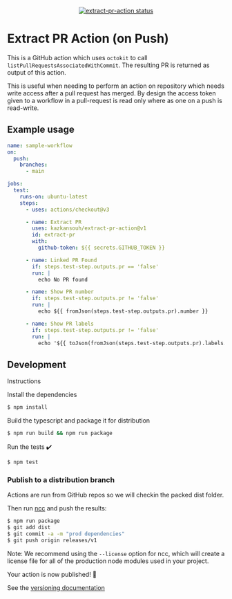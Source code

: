 <p align="center">
  <a href="https://github.com/kazkansouh/extract-pr-action/actions"><img alt="extract-pr-action status" src="https://github.com/kazkansouh/extract-pr-action/workflows/build-test/badge.svg"></a>
</p>

# Extract PR Action (on Push)

This is a GitHub action which uses `octokit` to call
`listPullRequestsAssociatedWithCommit`. The resulting PR is returned as output
of this action.

This is useful when needing to perform an action on repository which needs write
access after a pull request has merged. By design the access token given to a
workflow in a pull-request is read only where as one on a push is read-write.

## Example usage

```yaml
name: sample-workflow
on:
  push:
    branches:
      - main

jobs:
  test:
    runs-on: ubuntu-latest
    steps:
      - uses: actions/checkout@v3

      - name: Extract PR
        uses: kazkansouh/extract-pr-action@v1
        id: extract-pr
        with:
          github-token: ${{ secrets.GITHUB_TOKEN }}

      - name: Linked PR Found
        if: steps.test-step.outputs.pr == 'false'
        run: |
          echo No PR found

      - name: Show PR number
        if: steps.test-step.outputs.pr != 'false'
        run: |
          echo ${{ fromJson(steps.test-step.outputs.pr).number }}

      - name: Show PR labels
        if: steps.test-step.outputs.pr != 'false'
        run: |
          echo '${{ toJson(fromJson(steps.test-step.outputs.pr).labels.*.name) }}'
```

## Development

Instructions

Install the dependencies  
```bash
$ npm install
```

Build the typescript and package it for distribution
```bash
$ npm run build && npm run package
```

Run the tests :heavy_check_mark:  
```bash
$ npm test
```

### Publish to a distribution branch

Actions are run from GitHub repos so we will checkin the packed dist folder. 

Then run [ncc](https://github.com/zeit/ncc) and push the results:
```bash
$ npm run package
$ git add dist
$ git commit -a -m "prod dependencies"
$ git push origin releases/v1
```

Note: We recommend using the `--license` option for ncc, which will create a license file for all of the production node modules used in your project.

Your action is now published! :rocket: 

See the [versioning documentation](https://github.com/actions/toolkit/blob/master/docs/action-versioning.md)


